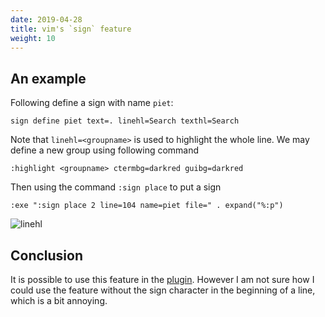 ```yaml
---
date: 2019-04-28
title: vim's `sign` feature
weight: 10
---
```


## An example

Following define a sign with name `piet`:

```
sign define piet text=. linehl=Search texthl=Search
```

Note that `linehl=<groupname>` is used to highlight the whole line. We may
define a new group using following command

```
:highlight <groupname> ctermbg=darkred guibg=darkred
```

Then using the command `:sign place` to put a sign 

```
:exe ":sign place 2 line=104 name=piet file=" . expand("%:p")
```

![linehl](/img/sign_linehl.png)

## Conclusion

It is possible to use this feature in the
[plugin](https://github.com/pandysong/highlight.vim). However I am not sure
how I could use the feature without the sign character in the beginning of a
line, which is a bit annoying.
